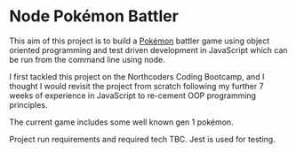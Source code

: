 # Node Pokémon Battler

This aim of this project is to build a [Pokémon](https://en.wikipedia.org/wiki/Pok%C3%A9mon) battler game using object oriented programming and test driven development in JavaScript which can be run from the command line using node.

I first tackled this project on the Northcoders Coding Bootcamp, and I thought I would revisit the project from scratch following my further 7 weeks of experience in JavaScript to re-cement OOP programming principles.

The current game includes some well known gen 1 pokémon.

Project run requirements and required tech TBC. Jest is used for testing.
